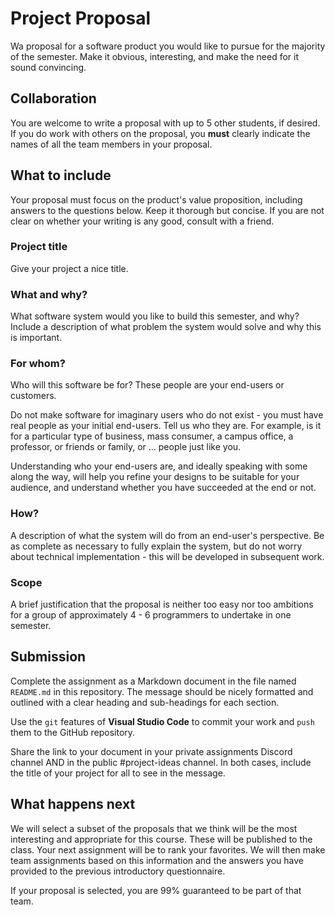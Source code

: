 # Project Proposal

Wa proposal for a software product you would like to pursue for the majority of the semester. Make it obvious, interesting, and make the need for it sound convincing.

## Collaboration

You are welcome to write a proposal with up to 5 other students, if desired. If you do work with others on the proposal, you **must** clearly indicate the names of all the team members in your proposal.

## What to include

Your proposal must focus on the product's value proposition, including answers to the questions below. Keep it thorough but concise. If you are not clear on whether your writing is any good, consult with a friend.

### Project title

Give your project a nice title.

### What and why?

What software system would you like to build this semester, and why? Include a description of what problem the system would solve and why this is important.

### For whom?

Who will this software be for? These people are your end-users or customers.

Do not make software for imaginary users who do not exist - you must have real people as your initial end-users. Tell us who they are. For example, is it for a particular type of business, mass consumer, a campus office, a professor, or friends or family, or ... people just like you.

Understanding who your end-users are, and ideally speaking with some along the way, will help you refine your designs to be suitable for your audience, and understand whether you have succeeded at the end or not.

### How?

A description of what the system will do from an end-user's perspective. Be as complete as necessary to fully explain the system, but do not worry about technical implementation - this will be developed in subsequent work.

### Scope

A brief justification that the proposal is neither too easy nor too ambitions for a group of approximately 4 - 6 programmers to undertake in one semester.

## Submission

Complete the assignment as a Markdown document in the file named `README.md` in this repository. The message should be nicely formatted and outlined with a clear heading and sub-headings for each section.

Use the `git` features of **Visual Studio Code** to commit your work and `push` them to the GitHub repository.

Share the link to your document in your private assignments Discord channel AND in the public #project-ideas channel. In both cases, include the title of your project for all to see in the message.

## What happens next

We will select a subset of the proposals that we think will be the most interesting and appropriate for this course. These will be published to the class. Your next assignment will be to rank your favorites. We will then make team assignments based on this information and the answers you have provided to the previous introductory questionnaire.

If your proposal is selected, you are 99% guaranteed to be part of that team.

